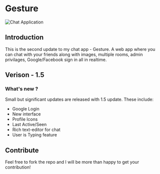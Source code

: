 # Gesture

![Chat Application](https://chat-prompt.web.app)

## Introduction
This is the second update to my chat app - Gesture. A web app where you can chat with your friends along with images, multiple rooms, admin privilages, Google/Facebook sign in all in realtime.

## Verison - 1.5
### What's new ?
Small but significant updates are released with 1.5 update. These include:
- Google Login
- New interface
- Profile Icons
- Last Active/Seen
- Rich text-editor for chat
- User is Typing feature

## Contribute
Feel free to fork the repo and I will be more than happy to get your contribution!